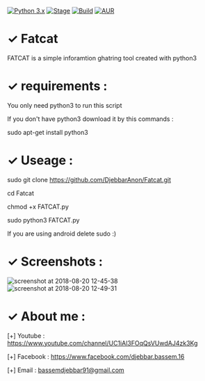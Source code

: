 [![Python 3.x](https://img.shields.io/badge/python-3.x-blue.svg)]()
[![Stage](https://img.shields.io/badge/Release-Stable-brightgreen.svg)]()
[![Build](https://img.shields.io/badge/Supported_OS-Ubuntu,Kali,Mint,Parrot-blue,Windows,Android.svg)]()
[![AUR](https://img.shields.io/aur/license/yaourt.svg)]()
# ✓ Fatcat
FATCAT is a simple inforamtion ghatring tool created with python3
# ✓ requirements :
You only need python3 to run this script

If you don't have python3 download it by this commands :

sudo apt-get install python3
# ✓ Useage :
sudo git clone https://github.com/DjebbarAnon/Fatcat.git

cd Fatcat

chmod +x FATCAT.py

sudo python3 FATCAT.py

If you are using android delete sudo :)
# ✓ Screenshots : 
![screenshot at 2018-08-20 12-45-38](https://user-images.githubusercontent.com/39780283/44357916-0bc10f80-a479-11e8-8f21-c2a70c3ad97f.png)
![screenshot at 2018-08-20 12-49-31](https://user-images.githubusercontent.com/39780283/44357928-1c718580-a479-11e8-8235-bc62bc8365ad.png)
# ✓ About me : 
[+] Youtube : https://www.youtube.com/channel/UC1iAl3FOqQsVUwdAJ4zk3Kg 

[+] Facebook : https://www.facebook.com/djebbar.bassem.16

[+] Email : bassemdjebbar91@gmail.com










